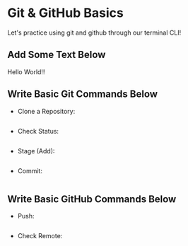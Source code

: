 # Git & GitHub Basics

Let's practice using git and github through our terminal CLI!

## Add Some Text Below

Hello World!!

## Write Basic Git Commands Below

- Clone a Repository:
```

```

- Check Status:
```

```

- Stage (Add):
```

```

- Commit:
```

```

## Write Basic GitHub Commands Below

- Push:
```

```

- Check Remote:
```

```